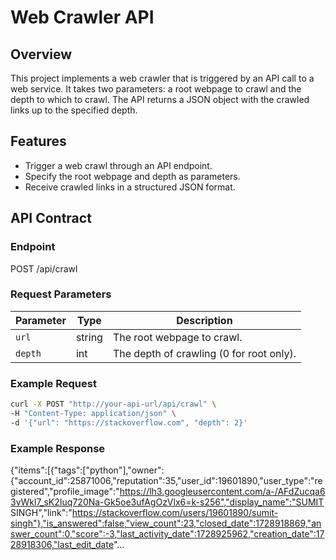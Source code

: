 # Web Crawler API

## Overview

This project implements a web crawler that is triggered by an API call to a web service. It takes two parameters: a root webpage to crawl and the depth to which to crawl. The API returns a JSON object with the crawled links up to the specified depth. 

## Features

- Trigger a web crawl through an API endpoint.
- Specify the root webpage and depth as parameters.
- Receive crawled links in a structured JSON format.

## API Contract

### Endpoint
POST /api/crawl


### Request Parameters

| Parameter | Type   | Description                        |
|-----------|--------|------------------------------------|
| `url`     | string | The root webpage to crawl.         |
| `depth`   | int    | The depth of crawling (0 for root only). |

### Example Request

```bash
curl -X POST "http://your-api-url/api/crawl" \
-H "Content-Type: application/json" \
-d '{"url": "https://stackoverflow.com", "depth": 2}'
```
### Example Response
{"items":[{"tags":["python"],"owner":{"account_id":25871006,"reputation":35,"user_id":19601890,"user_type":"registered","profile_image":"https://lh3.googleusercontent.com/a-/AFdZucqa63vWkl7_sK2Iuq720Na-Gk5oe3ufAgOzVlx6=k-s256","display_name":"SUMIT SINGH","link":"https://stackoverflow.com/users/19601890/sumit-singh"},"is_answered":false,"view_count":23,"closed_date":1728918869,"answer_count":0,"score":-3,"last_activity_date":1728925962,"creation_date":1728918306,"last_edit_date"...


